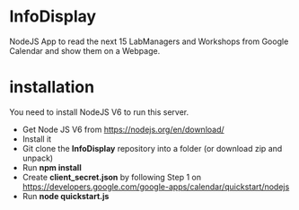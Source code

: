 # InfoDisplay
NodeJS App to read the next 15 LabManagers and Workshops from Google Calendar and show them on a Webpage. 

# installation
You need to install NodeJS V6 to run this server. 

- Get Node JS V6 from https://nodejs.org/en/download/
- Install it
- Git clone the **InfoDisplay** repository into a folder (or download zip and unpack)
- Run **npm install**
- Create **client_secret.json** by following Step 1 on https://developers.google.com/google-apps/calendar/quickstart/nodejs  
- Run **node quickstart.js**